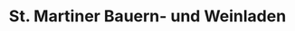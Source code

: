 ---
title: "St. Martiner Bauern- und Weinladen"
url: /sankt-martin-an-der-raab/st-martiner-bauern-und-weinladen/
shop: Wein
---